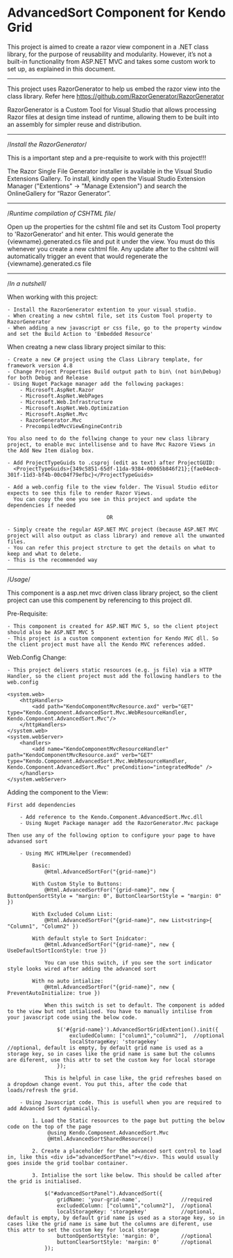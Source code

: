 # AdvancedSort Component for Kendo Grid

This project is aimed to create a razor view component in a .NET class library, for the purpose of reusability and modularity. 
However, it’s not a built-in functionality from ASP.NET MVC and takes some custom work to set up, as explained in this document. 

********************************************************

This project uses RazorGenerator to help us embed the razor view into the class library. 
Refer here https://github.com/RazorGenerator/RazorGenerator

RazorGenerator is a Custom Tool for Visual Studio that allows processing Razor files at design time instead of runtime, 
allowing them to be built into an assembly for simpler reuse and distribution.

********************************************************

/*Install the RazorGenerator*/ 

This is a important step and a pre-requisite to work with this project!!!

The Razor Single File Generator installer is available in the Visual Studio Extensions Gallery.
To install, kindly open the Visual Studio Extension Manager ("Extentions" → "Manage Extension") and search the OnlineGallery for “Razor Generator”.

********************************************************

/*Runtime compilation of CSHTML file*/

Open up the properties for the cshtml file and set its Custom Tool property to 'RazorGenerator' and hit enter.
This would generate the {viewname}.generated.cs file and put it under the view. 
You must do this whenever you create a new cshtml file. 
Any update after to the cshtml will automatically trigger an event that would regenerate the {viewname}.generated.cs file

********************************************************

/*In a nutshell*/

When working with this project:

    - Install the RazorGenerator extention to your visual studio.
    - When creating a new cshtml file, set its Custom Tool property to RazorGenerator
    - When adding a new javascript or css file, go to the property window and set the Build Action to 'Embedded Resource'

When creatng a new class library project similar to this:
 
    - Create a new C# project using the Class Library template, for framework version 4.8
    - Change Project Properties Build output path to bin\ (not bin\Debug) for both Debug and Release
    - Using Nuget Package manager add the following packages:
        - Microsoft.AspNet.Razor
        - Microsoft.AspNet.WebPages
        - Microsoft.Web.Infrastructure
        - Microsoft.AspNet.Web.Optimization
        - Microsoft.AspNet.Mvc
        - RazorGenerator.Mvc
        - PrecompiledMvcViewEngineContrib
    
    You also need to do the follwing change to your new class library project, to enable mvc intellisense and to have Mvc Razore Views in the Add New Item dialog box.

    - Add ProjectTypeGuids to .csproj (edit as text) after ProjectGUID: 
      <ProjectTypeGuids>{349c5851-65df-11da-9384-00065b846f21};{fae04ec0-301f-11d3-bf4b-00c04f79efbc}</ProjectTypeGuids>

    - Add a web.config file to the view folder. The Visual Studio editor expects to see this file to render Razor Views.
      You can copy the one you see in this project and update the dependencies if needed

                                    OR

    - Simply create the regular ASP.NET MVC project (because ASP.NET MVC project will also output as class library) and remove all the unwanted files.
    - You can refer this project strcture to get the details on what to keep and what to delete.
    - This is the recommended way

********************************************************

/*Usage*/

This component is a asp.net mvc driven class library project, so the client project can use this compenent by referencing to this project dll.

Pre-Requisite:

    - This component is created for ASP.NET MVC 5, so the client ptoject should also be ASP.NET MVC 5
    - This project is a custom component extention for Kendo MVC dll. So the client project must have all the Kendo MVC references added.
   
Web.Config Change:

    - This project delivers static resources (e.g. js file) via a HTTP Handler, so the client project must add the following handlers to the web.config

    <system.web>
        <httpHandlers>
		    <add path="KendoComponentMvcResource.axd" verb="GET" type="Kendo.Component.AdvancedSort.Mvc.WebResourceHandler, Kendo.Component.AdvancedSort.Mvc"/>
        </httpHandlers>
    </system.web>
    <system.webServer>
        <handlers>
            <add name="KendoComponentMvcResourceHandler" path="KendoComponentMvcResource.axd" verb="GET" type="Kendo.Component.AdvancedSort.Mvc.WebResourceHandler, Kendo.Component.AdvancedSort.Mvc" preCondition="integratedMode" />
	    </handlers>
    </system.webServer>

Adding the component to the View:

    First add dependencies

        - Add reference to the Kendo.Component.AdvancedSort.Mvc.dll
        - Using Nuget Package manager add the RazorGenerator.Mvc package
    
    Then use any of the following option to configure your page to have advansed sort

        - Using MVC HTMLHelper (recommended)

            Basic: 
                @Html.AdvancedSortFor("{grid-name}")

            With Custom Style to Buttons: 
                @Html.AdvancedSortFor("{grid-name}", new { ButtonOpenSortStyle = "margin: 0", ButtonClearSortStyle = "margin: 0" })

            With Excluded Column List: 
                @Html.AdvancedSortFor("{grid-name}", new List<string>{ "Column1", "Column2" })

            With default style to Sort Inidcator:
                @Html.AdvancedSortFor("{grid-name}", new { UseDefaultSortIconStyle: true })

                You can use this switch, if you see the sort indicator style looks wired after adding the advanced sort

            With no auto intialize:
                @Html.AdvancedSortFor("{grid-name}", new { PreventAutoInitialize: true })

                When this switch is set to default. The component is added to the view but not intialised. You have to manually intilise from your javascript code using the below code.
                    
                    $('#{grid-name}').AdvancedSortGridExtention().init({
                        excludedColumn: ["column1","column2"],  //optional
                        localStorageKey: 'storagekey'           //optional, default is empty, by default grid name is used as a storage key, so in cases like the grid name is same but the columns are diferent, use this attr to set the custom key for local storage 
                    });

                This is helpful in case like, the grid refreshes based on a dropdown change event. You put this, after the code that loads/refresh the grid. 

        - Using Javascript code. This is usefull when you are required to add Advanced Sort dynamically.

            1. Load the Static resources to the page but putting the below code on the top of the page
                 @using Kendo.Component.AdvancedSort.Mvc
                 @Html.AdvancedSortSharedResource()

            2. Create a placeholder for the advanced sort control to load in, like this <div id="advancedSortPanel"></div>. This would usually goes inside the grid toolbar container.

            3. Intialise the sort like below. This should be called after the grid is initialised. 

                $("#advancedSortPanel").AdvancedSort({
                    gridName: 'your-grid-name',             //required
                    excludedColumn: ["column1","column2"],  //optional
                    localStorageKey: 'storagekey'           //optional, default is empty, by default grid name is used as a storage key, so in cases like the grid name is same but the columns are diferent, use this attr to set the custom key for local storage 
                    buttonOpenSortStyle: 'margin: 0',       //optional
                    buttonClearSortStyle: 'margin: 0'       //optional
                });